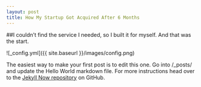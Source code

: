 ```yaml
---
layout: post
title: How My Startup Got Acquired After 6 Months
---
```


##I couldn’t find the service I needed, so I built it for myself. And that was the start.

![_config.yml]({{ site.baseurl }}/images/config.png)

The easiest way to make your first post is to edit this one. Go into /_posts/ and update the Hello World markdown file. For more instructions head over to the [Jekyll Now repository](https://github.com/barryclark/jekyll-now) on GitHub.

